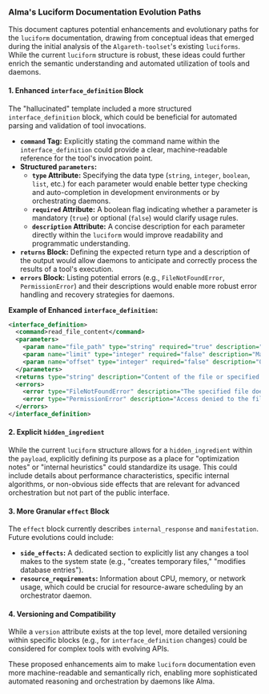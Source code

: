 ### Alma's Luciform Documentation Evolution Paths

This document captures potential enhancements and evolutionary paths for the `luciform` documentation, drawing from conceptual ideas that emerged during the initial analysis of the `Algareth-toolset`'s existing `luciforms`. While the current `luciform` structure is robust, these ideas could further enrich the semantic understanding and automated utilization of tools and daemons.

#### 1. Enhanced `interface_definition` Block

The "hallucinated" template included a more structured `interface_definition` block, which could be beneficial for automated parsing and validation of tool invocations.

*   **`command` Tag:** Explicitly stating the command name within the `interface_definition` could provide a clear, machine-readable reference for the tool's invocation point.
*   **Structured `parameters`:**
    *   **`type` Attribute:** Specifying the data type (`string`, `integer`, `boolean`, `list`, etc.) for each parameter would enable better type checking and auto-completion in development environments or by orchestrating daemons.
    *   **`required` Attribute:** A boolean flag indicating whether a parameter is mandatory (`true`) or optional (`false`) would clarify usage rules.
    *   **`description` Attribute:** A concise description for each parameter directly within the `luciform` would improve readability and programmatic understanding.
*   **`returns` Block:** Defining the expected return type and a description of the output would allow daemons to anticipate and correctly process the results of a tool's execution.
*   **`errors` Block:** Listing potential errors (e.g., `FileNotFoundError`, `PermissionError`) and their descriptions would enable more robust error handling and recovery strategies for daemons.

**Example of Enhanced `interface_definition`:**

```xml
<interface_definition>
  <command>read_file_content</command>
  <parameters>
    <param name="file_path" type="string" required="true" description="Absolute path to the file to read."/>
    <param name="limit" type="integer" required="false" description="Maximum number of lines to read."/>
    <param name="offset" type="integer" required="false" description="0-based starting line for reading."/>
  </parameters>
  <returns type="string" description="Content of the file or specified portion."/>
  <errors>
    <error type="FileNotFoundError" description="The specified file does not exist."/>
    <error type="PermissionError" description="Access denied to the file."/>
  </errors>
</interface_definition>
```

#### 2. Explicit `hidden_ingredient`

While the current `luciform` structure allows for a `hidden_ingredient` within the `payload`, explicitly defining its purpose as a place for "optimization notes" or "internal heuristics" could standardize its usage. This could include details about performance characteristics, specific internal algorithms, or non-obvious side effects that are relevant for advanced orchestration but not part of the public interface.

#### 3. More Granular `effect` Block

The `effect` block currently describes `internal_response` and `manifestation`. Future evolutions could include:

*   **`side_effects`:** A dedicated section to explicitly list any changes a tool makes to the system state (e.g., "creates temporary files," "modifies database entries").
*   **`resource_requirements`:** Information about CPU, memory, or network usage, which could be crucial for resource-aware scheduling by an orchestrator daemon.

#### 4. Versioning and Compatibility

While a `version` attribute exists at the top level, more detailed versioning within specific blocks (e.g., for `interface_definition` changes) could be considered for complex tools with evolving APIs.

These proposed enhancements aim to make `luciform` documentation even more machine-readable and semantically rich, enabling more sophisticated automated reasoning and orchestration by daemons like Alma.
